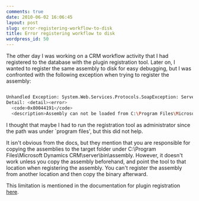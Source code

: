 ```yaml
---
comments: true
date: 2010-06-02 16:06:45
layout: post
slug: error-registering-workflow-to-disk
title: Error registering workflow to disk
wordpress_id: 50
---
```


The other day I was working on a CRM workflow activity that I had registered to the database with the plugin registration tool. Later on, I wanted to register the same assembly to disk for easy debugging, but I was confronted with the following exception when trying to register the assembly:

``` bash

Unhandled Exception: System.Web.Services.Protocols.SoapException: Server was unable to process request.
Detail: <detail><error>
  <code>0x80044191</code>
  <description>Assembly can not be loaded from C:\Program Files\Microsoft Dynamics CRM\server\bin\assembly\MyWorkflow.dll.</description>

```


I thought that maybe I had to run the registration tool as administrator since the path was under `program files', but this did not help.

It isn't obvious from the docs, but they mention that you are responsible for copying the assemblies to the target folder under C:\Program Files\Microsoft Dynamics CRM\server\bin\assembly. However, it doesn't work unless you copy the assembly beforehand, and point the tool to that location when registering the assembly. You can't register the assembly from another location and then copy the binary afterward.

This limitation is mentioned in the documentation for plugin registration [here](http://msdn.microsoft.com/en-us/library/cc151098.aspx).
